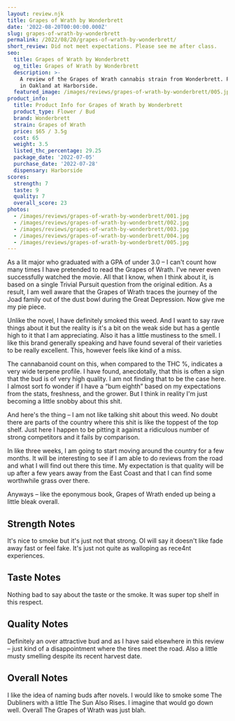 ```yaml
---
layout: review.njk
title: Grapes of Wrath by Wonderbrett
date: '2022-08-20T00:00:00.000Z'
slug: grapes-of-wrath-by-wonderbrett
permalink: /2022/08/20/grapes-of-wrath-by-wonderbrett/
short_review: Did not meet expectations. Please see me after class.
seo:
  title: Grapes of Wrath by Wonderbrett
  og_title: Grapes of Wrath by Wonderbrett
  description: >-
    A review of the Grapes of Wrath cannabis strain from Wonderbrett. Purchased
    in Oakland at Harborside.
  featured_image: /images/reviews/grapes-of-wrath-by-wonderbrett/005.jpg
product_info:
  title: Product Info for Grapes of Wrath by Wonderbrett
  product_type: Flower / Bud
  brand: Wonderbrett
  strain: Grapes of Wrath
  price: $65 / 3.5g
  cost: 65
  weight: 3.5
  listed_thc_percentage: 29.25
  package_date: '2022-07-05'
  purchase_date: '2022-07-28'
  dispensary: Harborside
scores:
  strength: 7
  taste: 9
  quality: 7
  overall_score: 23
photos:
  - /images/reviews/grapes-of-wrath-by-wonderbrett/001.jpg
  - /images/reviews/grapes-of-wrath-by-wonderbrett/002.jpg
  - /images/reviews/grapes-of-wrath-by-wonderbrett/003.jpg
  - /images/reviews/grapes-of-wrath-by-wonderbrett/004.jpg
  - /images/reviews/grapes-of-wrath-by-wonderbrett/005.jpg
---
```


As a lit major who graduated with a GPA of under 3.0 – I can't count how many times I have pretended to read the Grapes of Wrath. I've never even successfully watched the movie. All that I know, when I think about it, is based on a single Trivial Pursuit question from the original edition. As a result, I am well aware that the Grapes of Wrath traces the journey of the Joad family out of the dust bowl during the Great Depression. Now give me my pie piece.

Unlike the novel, I have definitely smoked this weed. And I want to say rave things about it but the reality is it's a bit on the weak side but has a gentle high to it that I am appreciating. Also it has a little mustiness to the smell. I like this brand generally speaking and have found several of their varieties to be really excellent. This, however feels like kind of a miss.

The cannabanoid count on this, when compared to the THC %, indicates a very wide terpene profile. I have found, anecdotally, that this is often a sign that the bud is of very high quality. I am not finding that to be the case here. I almost sort fo wonder if I have a “bum eighth” based on my expectations from the stats, freshness, and the grower. But I think in reality I'm just becoming a little snobby about this shit.

And here's the thing – I am not like talking shit about this weed. No doubt there are parts of the country where this shit is like the toppest of the top shelf. Just here I happen to be pitting it against a ridiculous number of strong competitors and it fails by comparison.

In like three weeks, I am going to start moving around the country for a few months. It will be interesting to see if I am able to do reviews from the road and what I will find out there this time. My expectation is that quality will be up after a few years away from the East Coast and that I can find some worthwhile grass over there.

Anyways – like the eponymous book, Grapes of Wrath ended up being a little bleak overall.

## Strength Notes

It's nice to smoke but it's just not that strong. OI will say it doesn't like fade away fast or feel fake. It's just not quite as walloping as rece4nt experiences.

## Taste Notes

Nothing bad to say about the taste or the smoke. It was super top shelf in this respect.

## Quality Notes

Definitely an over attractive bud and as I have said elsewhere in this review – just kind of a disappointment where the tires meet the road. Also a little musty smelling despite its recent harvest date.

## Overall Notes

I like the idea of naming buds after novels. I would like to smoke some The Dubliners with a little The Sun Also Rises. I imagine that would go down well. Overall The Grapes of Wrath was just blah.
